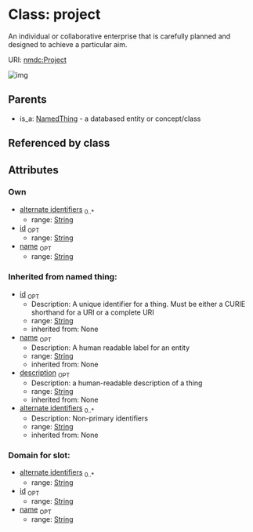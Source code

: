 
# Class: project


An individual or collaborative enterprise that is carefully planned and designed to achieve a particular aim.

URI: [nmdc:Project](https://microbiomedata/meta/Project)

![img](http://yuml.me/diagram/nofunky;dir:TB/class/\[NamedThing]^-\[Project|id:string%20%3F;name:string%20%3F;alternate_identifiers:string%20*;description(i):string%20%3F])

## Parents

 *  is_a: [NamedThing](NamedThing.md) - a databased entity or concept/class

## Referenced by class


## Attributes


### Own

 * [alternate identifiers](project_alternate_identifiers.md)  <sub>0..*</sub>
    * range: [String](String.md)
 * [id](project_id.md)  <sub>OPT</sub>
    * range: [String](String.md)
 * [name](project_name.md)  <sub>OPT</sub>
    * range: [String](String.md)

### Inherited from named thing:

 * [id](id.md)  <sub>OPT</sub>
    * Description: A unique identifier for a thing. Must be either a CURIE shorthand for a URI or a complete URI
    * range: [String](String.md)
    * inherited from: None
 * [name](name.md)  <sub>OPT</sub>
    * Description: A human readable label for an entity
    * range: [String](String.md)
    * inherited from: None
 * [description](description.md)  <sub>OPT</sub>
    * Description: a human-readable description of a thing
    * range: [String](String.md)
    * inherited from: None
 * [alternate identifiers](alternate_identifiers.md)  <sub>0..*</sub>
    * Description: Non-primary identifiers
    * range: [String](String.md)
    * inherited from: None

### Domain for slot:

 * [alternate identifiers](project_alternate_identifiers.md)  <sub>0..*</sub>
    * range: [String](String.md)
 * [id](project_id.md)  <sub>OPT</sub>
    * range: [String](String.md)
 * [name](project_name.md)  <sub>OPT</sub>
    * range: [String](String.md)
